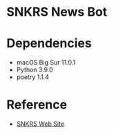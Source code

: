 # SNKRS News Bot

# Dependencies

- macOS Big Sur 11.0.1
- Python 3.9.0
- poetry 1.1.4

# Reference

- [SNKRS Web Site](https://www.nike.com/jp/launch)
